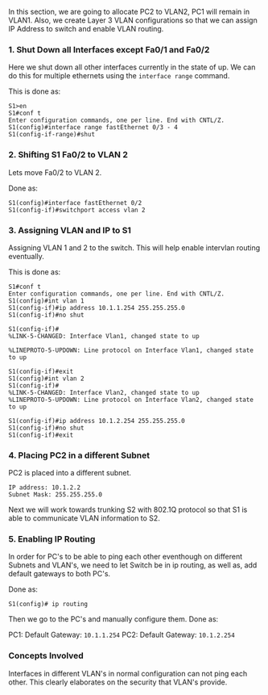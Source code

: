 
In this section, we are going to allocate PC2 to VLAN2, PC1 will remain in VLAN1.
Also, we create Layer 3 VLAN configurations so that we can assign IP Address to switch and enable VLAN routing.

### **1. Shut Down all Interfaces except Fa0/1 and Fa0/2**

Here we shut down all other interfaces currently in the state of up.
We can do this for multiple ethernets using the `interface range` command.

This is done as:
```
S1>en
S1#conf t
Enter configuration commands, one per line. End with CNTL/Z.
S1(config)#interface range fastEthernet 0/3 - 4
S1(config-if-range)#shut
```


### **2. Shifting S1 Fa0/2 to VLAN 2**

Lets move Fa0/2 to VLAN 2.

Done as:
```
S1(config)#interface fastEthernet 0/2
S1(config-if)#switchport access vlan 2
```


### **3.  Assigning VLAN and IP to S1**

Assigning VLAN 1 and 2 to the switch.
This will help enable intervlan routing eventually.

This is done as:
```
S1#conf t
Enter configuration commands, one per line. End with CNTL/Z.
S1(config)#int vlan 1
S1(config-if)#ip address 10.1.1.254 255.255.255.0
S1(config-if)#no shut

S1(config-if)#
%LINK-5-CHANGED: Interface Vlan1, changed state to up

%LINEPROTO-5-UPDOWN: Line protocol on Interface Vlan1, changed state to up

S1(config-if)#exit
S1(config)#int vlan 2
S1(config-if)#
%LINK-5-CHANGED: Interface Vlan2, changed state to up
%LINEPROTO-5-UPDOWN: Line protocol on Interface Vlan2, changed state to up

S1(config-if)#ip address 10.1.2.254 255.255.255.0
S1(config-if)#no shut
S1(config-if)#exit
```


### 4. Placing PC2 in a different Subnet

PC2 is placed into a different subnet.
```
IP address: 10.1.2.2
Subnet Mask: 255.255.255.0
```


Next we will work towards trunking S2 with 802.1Q protocol so that S1 is able to communicate VLAN information to S2.


### 5. Enabling IP Routing

In order for PC's to be able to ping each other eventhough on different Subnets and VLAN's, we need to let Switch be in ip routing, as well as, add default gateways to both PC's.

Done as:
```
S1(config)# ip routing
```

Then we go to the PC's and manually configure them.
Done as:

PC1:
Default Gateway: `10.1.1.254`
PC2:
Default Gateway: `10.1.2.254`

### Concepts Involved

Interfaces in different VLAN's in normal configuration can not ping each other.
This clearly elaborates on the security that VLAN's provide.